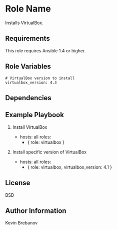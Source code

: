 Role Name
=========

Installs VirtualBox.

Requirements
------------

This role requires Ansible 1.4 or higher.

Role Variables
--------------

    # VirtualBox version to install
    virtualbox_version: 4.3

Dependencies
------------

Example Playbook
----------------

1) Install VirtualBox

    - hosts: all
      roles:
         - { role: virtualbox }

2) Install specific version of VirtualBox

    - hosts: all
      roles:
         - { role: virtualbox, virtualbox_version: 4.1 }

License
-------

BSD

Author Information
------------------

Kevin Brebanov
